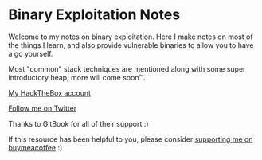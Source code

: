 # Binary Exploitation Notes

Welcome to my notes on binary exploitation. Here I make notes on most of the things I learn, and also provide vulnerable binaries to allow you to have a go yourself.

Most "common" stack techniques are mentioned along with some super introductory heap; more will come soon™.

[My HackTheBox account](https://app.hackthebox.eu/users/249013)

[Follow me on Twitter](https://twitter.com/ir0nstone)

Thanks to GitBook for all of their support :)

If this resource has been helpful to you, please consider [supporting me on buymeacoffee](https://www.buymeacoffee.com/ir0nst0ne) :)
